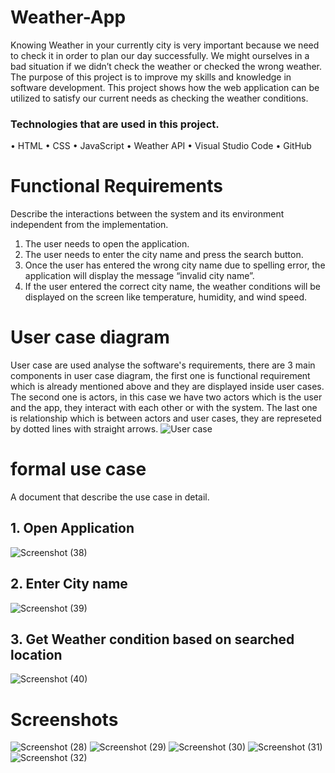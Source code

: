# Weather-App
Knowing Weather in your currently city is very important because we need to check it in order to plan our day successfully. We might ourselves in a bad situation if we didn’t check the weather or checked the wrong weather.  The purpose of this project is to improve my skills and knowledge in software development. This project shows how the web application can be utilized to satisfy our current needs as checking the weather conditions. 

### Technologies that are used in this project. 
•	HTML
•	CSS
•	JavaScript
•	Weather API
•	Visual Studio Code 
•	GitHub


# Functional Requirements
Describe the interactions between the system and its environment independent from the implementation.
1.	The user needs to open the application. 
2.	The user needs to enter the city name and press the search button. 
3.	Once the user has entered the wrong city name due to spelling error, the application will display the message “invalid city name”. 
4.	If the user entered the correct city name, the weather conditions will be displayed on the screen like temperature, humidity, and wind speed. 

# User case diagram 
User case are used analyse the software's requirements, there are 3 main components in user case diagram, the first one is functional requirement which is already mentioned above and they are displayed inside user cases. The second one is actors, in this case we have two actors which is the user and the app, they interact with each other or with the system. The last one is relationship which is between actors and user cases, they are represeted by dotted lines with straight arrows. 
![User case](https://github.com/LwandoMadebe/Weather-App/assets/147529941/26004a59-2e5d-4fe5-b647-d8a4a754c064)

# formal use case
A document that describe the use case in detail. 
## 1. Open Application
   ![Screenshot (38)](https://github.com/LwandoMadebe/Weather-App/assets/147529941/04da01a6-89a5-4e88-9c07-f90b3da80102)

## 2. Enter City name
   ![Screenshot (39)](https://github.com/LwandoMadebe/Weather-App/assets/147529941/7247d536-c2a5-479f-9187-2ee52860d18d)

## 3. Get Weather condition based on searched location
![Screenshot (40)](https://github.com/LwandoMadebe/Weather-App/assets/147529941/99713eb2-d119-43bd-90dc-657b9bc00494)

# Screenshots 
![Screenshot (28)](https://github.com/LwandoMadebe/Weather-App/assets/147529941/328a6b66-8ff6-4f71-9ab4-f295ed80a892)
![Screenshot (29)](https://github.com/LwandoMadebe/Weather-App/assets/147529941/9e43e0d3-ba60-4d4d-b878-36db4c2906a8)
![Screenshot (30)](https://github.com/LwandoMadebe/Weather-App/assets/147529941/de351be7-9e06-43cb-97fd-82f9c1a1a836)
![Screenshot (31)](https://github.com/LwandoMadebe/Weather-App/assets/147529941/d5db37bd-52bf-4fe7-a528-88a5e287f57c)
![Screenshot (32)](https://github.com/LwandoMadebe/Weather-App/assets/147529941/7fb0e673-ba12-49aa-ba7f-a4ac19a68e84)
